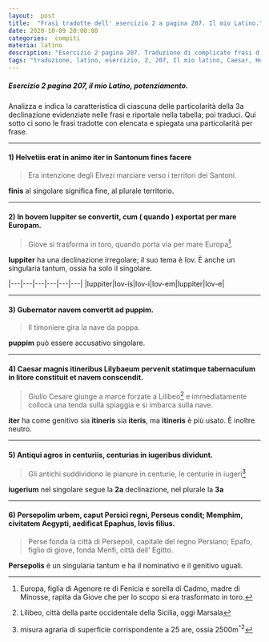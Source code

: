 ```yaml
---
layout:  post
title:  "Frasi tradotte dell' esercizio 2 a pagina 207. Il mio Latino."
date: 2020-10-09 20:00:00
categories:  compiti
materia: latino
description: "Esercizio 2 pagina 207. Traduzione di complicate frasi d' autore, evidenziando le particolarità della terza declinazione presenti in ogni frase. Il mio Latino. Helvetiis erat in animo..."
tags: "traduzione, latino, esercizio, 2, 207, Il mio latino, Caesar, Helvetiis, Persepolim, Antiqui, In Bovem"
---
```

##### Esercizio 2 pagina 207, il mio Latino, potenziamento.
Analizza e indica la caratteristica di ciascuna delle particolarità della 3a declinazione evidenziate nelle frasi e riportale nella tabella; poi traduci. Qui sotto ci sono le frasi tradotte con elencata e spiegata una particolarità per frase.

---

#### 1) Helvetiis erat in animo iter in Santonum fines facere

> Era intenzione degli Elvezi marciare verso i territori dei Santoni.

**finis** al singolare significa fine, al plurale territorio. 


---

#### 2) In bovem Iuppiter se convertit, cum ( quando )  exportat per mare Europam.

> Giove si trasforma in toro, quando porta via per mare Europa[^1].


**Iuppiter** ha una declinazione irregolare; il suo tema è Iov. È anche un singularia tantum, ossia ha solo il singolare.

|---|---|---|---|---|---|
|Iuppiter|Iov-is|Iov-i|Iov-em|Iuppiter|Iov-e|

---

#### 3) Gubernator navem convertit ad puppim.

> Il timoniere gira la nave da poppa.


**puppim** può essere accusativo singolare.


---

#### 4) Caesar magnis itineribus Lilybaeum pervenit statimque tabernaculum in litore constituit et navem conscendit.


> Giulio Cesare giunge a marce forzate a Lilibeo[^2]  e immediatamente colloca una tenda sulla spiaggia e si imbarca sulla nave.

**iter** ha come genitivo sia **itineris** sia **iteris**, ma **itineris** è più usato. È inoltre neutro.

---

#### 5) Antiqui agros in centuriis, centurias in iugeribus dividunt.


> Gli antichi suddividono le pianure in centurie, le centurie in iugeri[^3]


**iugerium** nel singolare segue la **2a** declinazione, nel plurale la **3a**


---

#### 6) Persepolim urbem, caput Persici regni, Perseus condit; Memphim, civitatem Aegypti, aedificat Epaphus, Iovis filius.

>Perse fonda la città di Persepoli, capitale del regno Persiano; Epafo, figlio di giove, fonda Menfi, città dell' Egitto.

**Persepolis** è un singularia tantum e ha il nominativo e il genitivo uguali.

[^1]: Europa, figlia di Agenore re di Fenicia e sorella di Cadmo, madre di Minosse, rapita da Giove che per lo scopo si era trasformato in toro.
[^2]: Lilibeo, città della parte occidentale della Sicilia, oggi Marsala
[^3]: misura agraria di superficie corrispondente a 25 are, ossia 2500m<sup>^2</sup>
